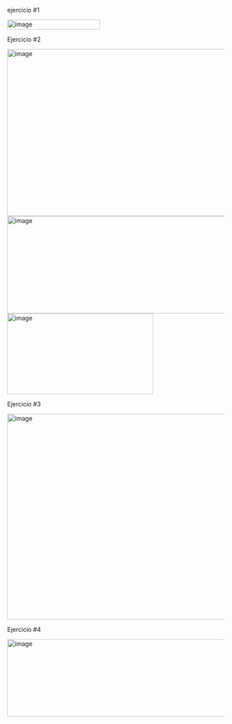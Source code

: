 ejercicio #1

<img width="215" height="23" alt="image" src="https://github.com/user-attachments/assets/f3070073-fb46-4987-991f-117bcc2746f6" />


Ejercicio #2


<img width="1122" height="386" alt="image" src="https://github.com/user-attachments/assets/0db9147d-fde5-4270-b8c4-bca071c8bc26" />



<img width="1126" height="225" alt="image" src="https://github.com/user-attachments/assets/3446fa48-c136-4d0f-b0a4-6129d280aa7f" />



<img width="338" height="187" alt="image" src="https://github.com/user-attachments/assets/0263c087-addf-4ae6-9606-07fe6aaf243a" />


Ejercicio #3

<img width="875" height="476" alt="image" src="https://github.com/user-attachments/assets/89291581-5924-43be-b96c-4434c032254b" />

Ejercicio #4

<img width="715" height="179" alt="image" src="https://github.com/user-attachments/assets/19e97d49-5797-4035-aa59-c1bb06bccc05" />

